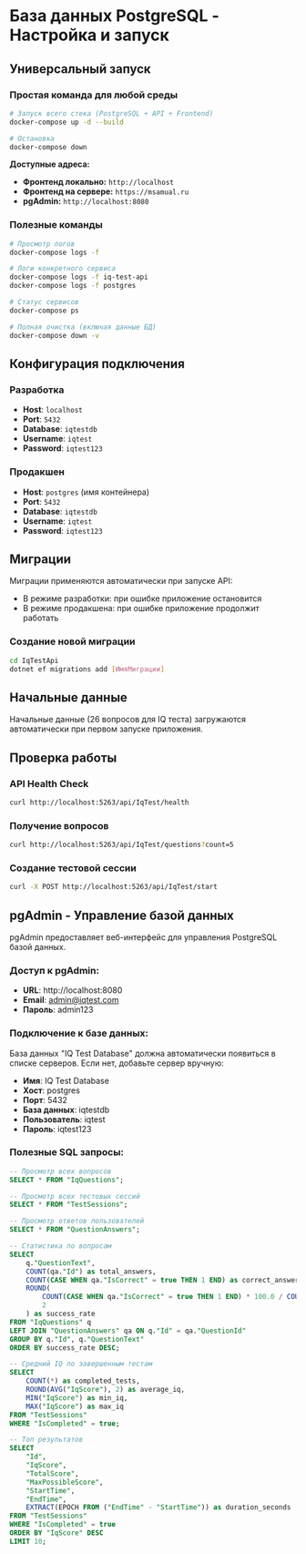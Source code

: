 # База данных PostgreSQL - Настройка и запуск

## Универсальный запуск

### Простая команда для любой среды
```bash
# Запуск всего стека (PostgreSQL + API + Frontend)
docker-compose up -d --build

# Остановка
docker-compose down
```

**Доступные адреса:**
- **Фронтенд локально:** `http://localhost`
- **Фронтенд на сервере:** `https://msamual.ru`
- **pgAdmin:** `http://localhost:8080`

### Полезные команды
```bash
# Просмотр логов
docker-compose logs -f

# Логи конкретного сервиса
docker-compose logs -f iq-test-api
docker-compose logs -f postgres

# Статус сервисов
docker-compose ps

# Полная очистка (включая данные БД)
docker-compose down -v
```

## Конфигурация подключения

### Разработка
- **Host**: `localhost`
- **Port**: `5432`
- **Database**: `iqtestdb`
- **Username**: `iqtest`
- **Password**: `iqtest123`

### Продакшен
- **Host**: `postgres` (имя контейнера)
- **Port**: `5432`
- **Database**: `iqtestdb`
- **Username**: `iqtest`
- **Password**: `iqtest123`

## Миграции

Миграции применяются автоматически при запуске API:
- В режиме разработки: при ошибке приложение остановится
- В режиме продакшена: при ошибке приложение продолжит работать

### Создание новой миграции
```bash
cd IqTestApi
dotnet ef migrations add [ИмяМиграции]
```

## Начальные данные

Начальные данные (26 вопросов для IQ теста) загружаются автоматически при первом запуске приложения.

## Проверка работы

### API Health Check
```bash
curl http://localhost:5263/api/IqTest/health
```

### Получение вопросов
```bash
curl http://localhost:5263/api/IqTest/questions?count=5
```

### Создание тестовой сессии
```bash
curl -X POST http://localhost:5263/api/IqTest/start
```

## pgAdmin - Управление базой данных

pgAdmin предоставляет веб-интерфейс для управления PostgreSQL базой данных.

### Доступ к pgAdmin:
- **URL**: http://localhost:8080
- **Email**: admin@iqtest.com
- **Пароль**: admin123

### Подключение к базе данных:
База данных "IQ Test Database" должна автоматически появиться в списке серверов.
Если нет, добавьте сервер вручную:
- **Имя**: IQ Test Database
- **Хост**: postgres
- **Порт**: 5432
- **База данных**: iqtestdb
- **Пользователь**: iqtest
- **Пароль**: iqtest123

### Полезные SQL запросы:

```sql
-- Просмотр всех вопросов
SELECT * FROM "IqQuestions";

-- Просмотр всех тестовых сессий
SELECT * FROM "TestSessions";

-- Просмотр ответов пользователей
SELECT * FROM "QuestionAnswers";

-- Статистика по вопросам
SELECT 
    q."QuestionText",
    COUNT(qa."Id") as total_answers,
    COUNT(CASE WHEN qa."IsCorrect" = true THEN 1 END) as correct_answers,
    ROUND(
        COUNT(CASE WHEN qa."IsCorrect" = true THEN 1 END) * 100.0 / COUNT(qa."Id"), 
        2
    ) as success_rate
FROM "IqQuestions" q
LEFT JOIN "QuestionAnswers" qa ON q."Id" = qa."QuestionId"
GROUP BY q."Id", q."QuestionText"
ORDER BY success_rate DESC;

-- Средний IQ по завершенным тестам
SELECT 
    COUNT(*) as completed_tests,
    ROUND(AVG("IqScore"), 2) as average_iq,
    MIN("IqScore") as min_iq,
    MAX("IqScore") as max_iq
FROM "TestSessions" 
WHERE "IsCompleted" = true;

-- Топ результатов
SELECT 
    "Id",
    "IqScore",
    "TotalScore",
    "MaxPossibleScore",
    "StartTime",
    "EndTime",
    EXTRACT(EPOCH FROM ("EndTime" - "StartTime")) as duration_seconds
FROM "TestSessions" 
WHERE "IsCompleted" = true
ORDER BY "IqScore" DESC
LIMIT 10;
```
